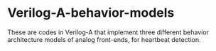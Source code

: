 # Verilog-A-behavior-models

These are codes in Verilog-A that implement three different behavior architecture models of analog front-ends, for heartbeat detection.
